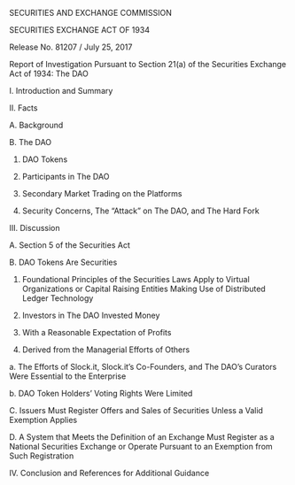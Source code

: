 SECURITIES AND EXCHANGE COMMISSION

SECURITIES EXCHANGE ACT OF 1934

Release No. 81207 / July 25, 2017

Report of Investigation Pursuant to Section 21(a) of the Securities Exchange Act of 1934: 
The DAO

I. Introduction and Summary

II. Facts 

A. Background 

B. The DAO

1. DAO Tokens

2. Participants in The DAO

3. Secondary Market Trading on the Platforms

4. Security Concerns, The “Attack” on The DAO, and The Hard Fork

III. Discussion

A. Section 5 of the Securities Act

B. DAO Tokens Are Securities

1. Foundational Principles of the Securities Laws Apply to Virtual Organizations or Capital Raising Entities Making Use of Distributed Ledger Technology

2. Investors in The DAO Invested Money

3. With a Reasonable Expectation of Profits

4. Derived from the Managerial Efforts of Others

a. The Efforts of Slock.it, Slock.it’s Co-Founders, and The DAO’s Curators Were Essential to the Enterprise

b. DAO Token Holders’ Voting Rights Were Limited

C. Issuers Must Register Offers and Sales of Securities Unless a Valid Exemption Applies

D. A System that Meets the Definition of an Exchange Must Register as a National Securities Exchange or Operate Pursuant to an Exemption from Such Registration
 
IV. Conclusion and References for Additional Guidance


